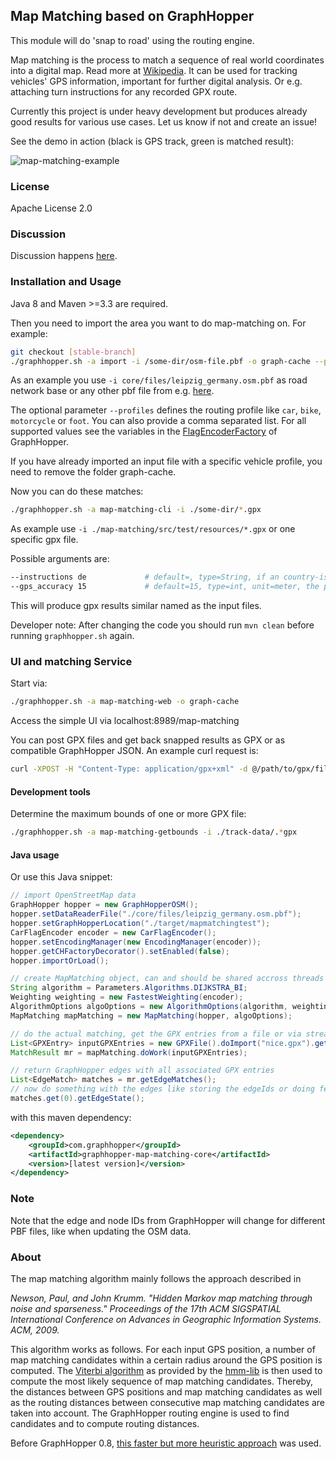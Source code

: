 ## Map Matching based on GraphHopper

This module will do 'snap to road' using the routing engine.
        
Map matching is the process to match a sequence of real world coordinates into a digital map.
Read more at [Wikipedia](https://en.wikipedia.org/wiki/Map_matching). It can be used for tracking vehicles' GPS information, important for further digital analysis. Or e.g. attaching turn instructions for any recorded GPX route.

Currently this project is under heavy development but produces already good results for various use cases. Let us know if not and create an issue!

See the demo in action (black is GPS track, green is matched result):

![map-matching-example](https://cloud.githubusercontent.com/assets/129644/14740686/188a181e-0891-11e6-820c-3bd0a975f8a5.png)

### License

Apache License 2.0

### Discussion

Discussion happens [here](https://discuss.graphhopper.com/c/graphhopper/map-matching).

### Installation and Usage

Java 8 and Maven >=3.3 are required.

Then you need to import the area you want to do map-matching on. For example:

```bash
git checkout [stable-branch]
./graphhopper.sh -a import -i /some-dir/osm-file.pbf -o graph-cache --profiles car
```

As an example you use `-i core/files/leipzig_germany.osm.pbf` as road network base or any other pbf
file from e.g. [here](http://download.geofabrik.de/).

The optional parameter `--profiles` defines the routing profile like `car`, `bike`, `motorcycle` or
`foot`. You can also provide a comma separated list. For all supported values see the variables in 
the [FlagEncoderFactory](https://github.com/graphhopper/graphhopper/blob/0.7/core/src/main/java/com/graphhopper/routing/util/FlagEncoderFactory.java) of GraphHopper. 

If you have already imported an input file with a specific vehicle profile, you need to remove the folder
graph-cache.

Now you can do these matches:
```bash
./graphhopper.sh -a map-matching-cli -i ./some-dir/*.gpx
```

As example use `-i ./map-matching/src/test/resources/*.gpx` or one specific gpx file.

Possible arguments are:
```bash
--instructions de             # default=, type=String, if an country-iso-code (like en or de) is specified turn instructions are included in the output, leave empty or default to avoid this
--gps_accuracy 15             # default=15, type=int, unit=meter, the precision of the used device
```

This will produce gpx results similar named as the input files.

Developer note: After changing the code you should run `mvn clean` before running
`graphhopper.sh` again.

### UI and matching Service

Start via:
```bash
./graphhopper.sh -a map-matching-web -o graph-cache
```

Access the simple UI via localhost:8989/map-matching

You can post GPX files and get back snapped results as GPX or as compatible GraphHopper JSON. An example curl request is:
```bash
curl -XPOST -H "Content-Type: application/gpx+xml" -d @/path/to/gpx/file.gpx "localhost:8989/match?vehicle=car&type=json"
```

#### Development tools

Determine the maximum bounds of one or more GPX file:
```bash
./graphhopper.sh -a map-matching-getbounds -i ./track-data/.*gpx
```

#### Java usage

Or use this Java snippet:

```java
// import OpenStreetMap data
GraphHopper hopper = new GraphHopperOSM();
hopper.setDataReaderFile("./core/files/leipzig_germany.osm.pbf");
hopper.setGraphHopperLocation("./target/mapmatchingtest");
CarFlagEncoder encoder = new CarFlagEncoder();
hopper.setEncodingManager(new EncodingManager(encoder));
hopper.getCHFactoryDecorator().setEnabled(false);
hopper.importOrLoad();

// create MapMatching object, can and should be shared accross threads
String algorithm = Parameters.Algorithms.DIJKSTRA_BI;
Weighting weighting = new FastestWeighting(encoder);
AlgorithmOptions algoOptions = new AlgorithmOptions(algorithm, weighting);
MapMatching mapMatching = new MapMatching(hopper, algoOptions);

// do the actual matching, get the GPX entries from a file or via stream
List<GPXEntry> inputGPXEntries = new GPXFile().doImport("nice.gpx").getEntries();
MatchResult mr = mapMatching.doWork(inputGPXEntries);

// return GraphHopper edges with all associated GPX entries
List<EdgeMatch> matches = mr.getEdgeMatches();
// now do something with the edges like storing the edgeIds or doing fetchWayGeometry etc
matches.get(0).getEdgeState();
```

with this maven dependency:

```xml
<dependency>
    <groupId>com.graphhopper</groupId>
    <artifactId>graphhopper-map-matching-core</artifactId>
    <version>[latest version]</version>
</dependency>
```

### Note

Note that the edge and node IDs from GraphHopper will change for different PBF files,
like when updating the OSM data.

### About

The map matching algorithm mainly follows the approach described in

*Newson, Paul, and John Krumm. "Hidden Markov map matching through noise and sparseness."
Proceedings of the 17th ACM SIGSPATIAL International Conference on Advances in Geographic
Information Systems. ACM, 2009.*

This algorithm works as follows. For each input GPS position, a number of
map matching candidates within a certain radius around the GPS position is computed.
The [Viterbi algorithm](https://en.wikipedia.org/wiki/Viterbi_algorithm) as provided by the
[hmm-lib](https://github.com/bmwcarit/hmm-lib) is then used to compute the most likely sequence
of map matching candidates. Thereby, the distances between GPS positions and map matching
candidates as well as the routing distances between consecutive map matching candidates are taken
into account. The GraphHopper routing engine is used to find candidates and to compute routing
distances.

Before GraphHopper 0.8, [this faster but more heuristic approach](https://karussell.wordpress.com/2014/07/28/digitalizing-gpx-points-or-how-to-track-vehicles-with-graphhopper/)
was used.
